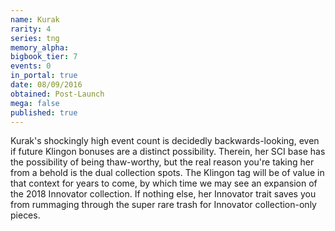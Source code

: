 ```yaml
---
name: Kurak
rarity: 4
series: tng
memory_alpha:
bigbook_tier: 7
events: 0
in_portal: true
date: 08/09/2016
obtained: Post-Launch
mega: false
published: true
---
```


Kurak's shockingly high event count is decidedly backwards-looking, even if future Klingon bonuses are a distinct possibility. Therein, her SCI base has the possibility of being thaw-worthy, but the real reason you're taking her from a behold is the dual collection spots. The Klingon tag will be of value in that context for years to come, by which time we may see an expansion of the 2018 Innovator collection. If nothing else, her Innovator trait saves you from rummaging through the super rare trash for Innovator collection-only pieces.
